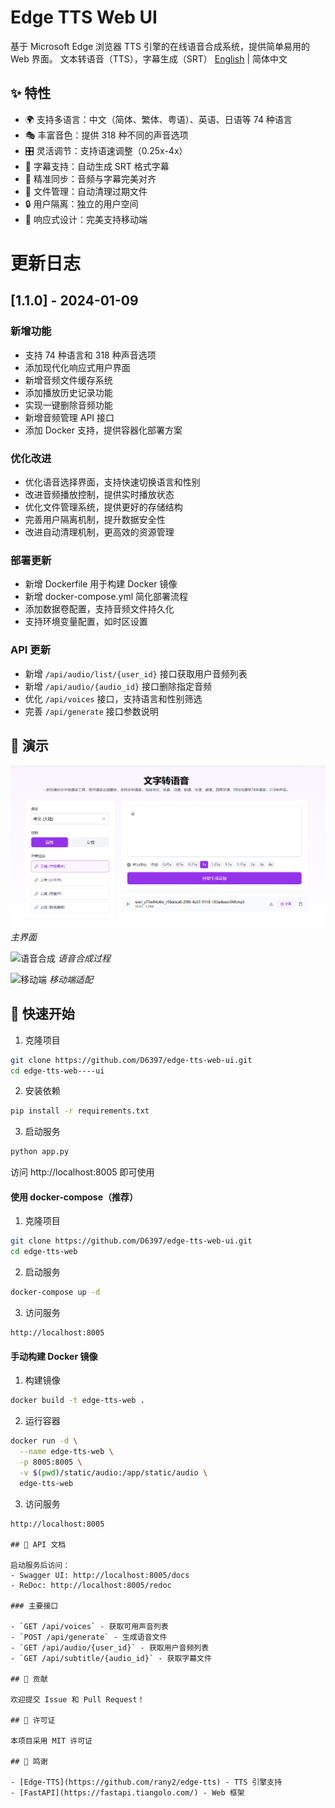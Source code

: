 # Edge TTS Web UI

基于 Microsoft Edge 浏览器 TTS 引擎的在线语音合成系统，提供简单易用的 Web 界面。
文本转语音（TTS），字幕生成（SRT）
[English](README_EN.md) | 简体中文

## ✨ 特性

- 🌍 支持多语言：中文（简体、繁体、粤语）、英语、日语等 74 种语言
- 🎭 丰富音色：提供 318 种不同的声音选项 
- 🎛️ 灵活调节：支持语速调整（0.25x-4x）
- 📝 字幕支持：自动生成 SRT 格式字幕
- 🎯 精准同步：音频与字幕完美对齐
- 💾 文件管理：自动清理过期文件
- 🔒 用户隔离：独立的用户空间
- 📱 响应式设计：完美支持移动端


# 更新日志

## [1.1.0] - 2024-01-09

### 新增功能
- 支持 74 种语言和 318 种声音选项
- 添加现代化响应式用户界面
- 新增音频文件缓存系统
- 添加播放历史记录功能
- 实现一键删除音频功能
- 新增音频管理 API 接口
- 添加 Docker 支持，提供容器化部署方案

### 优化改进
- 优化语音选择界面，支持快速切换语言和性别
- 改进音频播放控制，提供实时播放状态
- 优化文件管理系统，提供更好的存储结构
- 完善用户隔离机制，提升数据安全性
- 改进自动清理机制，更高效的资源管理

### 部署更新
- 新增 Dockerfile 用于构建 Docker 镜像
- 新增 docker-compose.yml 简化部署流程
- 添加数据卷配置，支持音频文件持久化
- 支持环境变量配置，如时区设置

### API 更新
- 新增 `/api/audio/list/{user_id}` 接口获取用户音频列表
- 新增 `/api/audio/{audio_id}` 接口删除指定音频
- 优化 `/api/voices` 接口，支持语言和性别筛选
- 完善 `/api/generate` 接口参数说明

## 📸 演示

![主界面](screenshots/main.png)
*主界面*

![语音合成](screenshots/synthesis.png)
*语音合成过程*

![移动端](screenshots/mobile.png)
*移动端适配*

## 🚀 快速开始

1. 克隆项目
```bash
git clone https://github.com/D6397/edge-tts-web-ui.git
cd edge-tts-web----ui
```

2. 安装依赖
```bash
pip install -r requirements.txt
```

3. 启动服务
```bash
python app.py
```

访问 http://localhost:8005 即可使用

#### 使用 docker-compose（推荐）
1. 克隆项目
```bash
git clone https://github.com/D6397/edge-tts-web-ui.git
cd edge-tts-web
```

2. 启动服务
```bash
docker-compose up -d
```

3. 访问服务
```
http://localhost:8005
```

#### 手动构建 Docker 镜像
1. 构建镜像
```bash
docker build -t edge-tts-web .
```

2. 运行容器
```bash
docker run -d \
  --name edge-tts-web \
  -p 8005:8005 \
  -v $(pwd)/static/audio:/app/static/audio \
  edge-tts-web
```

3. 访问服务
```
http://localhost:8005

## 📝 API 文档

启动服务后访问：
- Swagger UI: http://localhost:8005/docs
- ReDoc: http://localhost:8005/redoc

### 主要接口

- `GET /api/voices` - 获取可用声音列表
- `POST /api/generate` - 生成语音文件
- `GET /api/audio/{user_id}` - 获取用户音频列表
- `GET /api/subtitle/{audio_id}` - 获取字幕文件

## 🤝 贡献

欢迎提交 Issue 和 Pull Request！

## 📄 许可证

本项目采用 MIT 许可证

## 🙏 鸣谢

- [Edge-TTS](https://github.com/rany2/edge-tts) - TTS 引擎支持
- [FastAPI](https://fastapi.tiangolo.com/) - Web 框架


